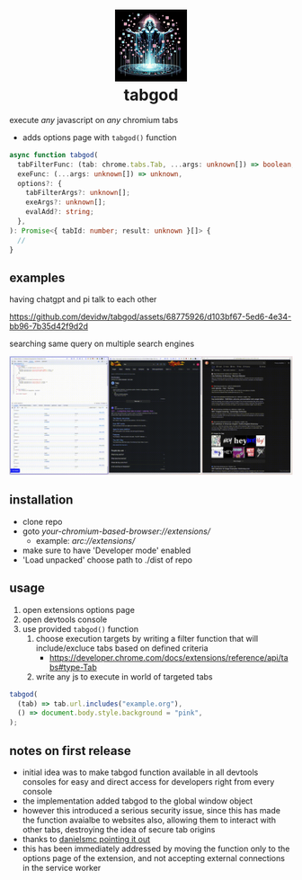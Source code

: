 <h1 align="center">
  <img src="./tabgod.png" width="128" height="128" />
  <br />
  tabgod
</h1>

execute _any_ javascript on _any_ chromium tabs

- adds options page with `tabgod()` function

```ts
async function tabgod(
  tabFilterFunc: (tab: chrome.tabs.Tab, ...args: unknown[]) => boolean,
  exeFunc: (...args: unknown[]) => unknown,
  options?: {
    tabFilterArgs?: unknown[];
    exeArgs?: unknown[];
    evalAdd?: string;
  },
): Promise<{ tabId: number; result: unknown }[]> {
  //
}
```

## examples

having chatgpt and pi talk to each other

https://github.com/devidw/tabgod/assets/68775926/d103bf67-5ed6-4e34-bb96-7b35d42f9d2d

searching same query on multiple search engines

![](./examples/search/demo.gif)

## installation

- clone repo
- goto _your-chromium-based-browser://extensions/_
  - example: _arc://extensions/_
- make sure to have 'Developer mode' enabled
- 'Load unpacked' choose path to ./dist of repo

## usage

1. open extensions options page
2. open devtools console
3. use provided `tabgod()` function
   1. choose execution targets by writing a filter function that will
      include/excluce tabs based on defined criteria
      - https://developer.chrome.com/docs/extensions/reference/api/tabs#type-Tab
   2. write any js to execute in world of targeted tabs

```js
tabgod(
  (tab) => tab.url.includes("example.org"),
  () => document.body.style.background = "pink",
);
```

## notes on first release

- initial idea was to make tabgod function available in all devtools consoles
  for easy and direct access for developers right from every console
- the implementation added tabgod to the global window object
- however this introduced a serious security issue, since this has made the
  function avaialbe to websites also, allowing them to interact with other tabs,
  destroying the idea of secure tab origins
- thanks to
  [danielsmc pointing it out](https://github.com/devidw/tabgod/issues/1#issue-2124285330)
- this has been immediately addressed by moving the function only to the options
  page of the extension, and not accepting external connections in the service
  worker
